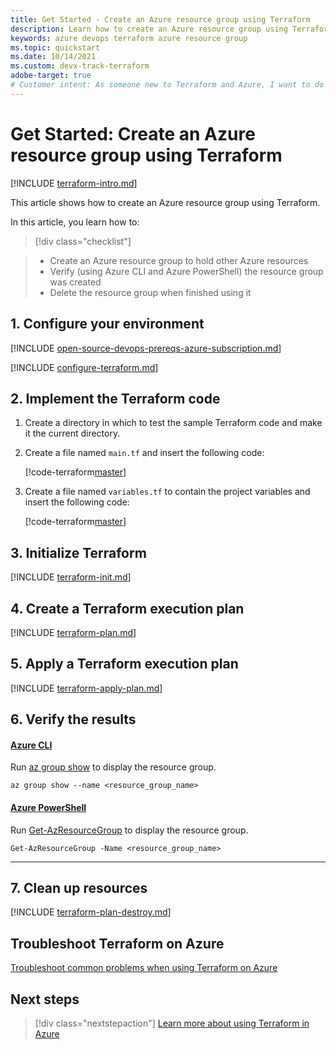 ```yaml
---
title: Get Started - Create an Azure resource group using Terraform
description: Learn how to create an Azure resource group using Terraform
keywords: azure devops terraform azure resource group
ms.topic: quickstart
ms.date: 10/14/2021
ms.custom: devx-track-terraform
adobe-target: true
# Customer intent: As someone new to Terraform and Azure, I want to do something simple to confirm my Terraform installation.
---
```


# Get Started: Create an Azure resource group using Terraform

[!INCLUDE [terraform-intro.md](includes/terraform-intro.md)]

This article shows how to create an Azure resource group using Terraform.

In this article, you learn how to:
> [!div class="checklist"]

> * Create an Azure resource group to hold other Azure resources
> * Verify (using Azure CLI and Azure PowerShell) the resource group was created
> * Delete the resource group when finished using it

## 1. Configure your environment

[!INCLUDE [open-source-devops-prereqs-azure-subscription.md](../includes/open-source-devops-prereqs-azure-subscription.md)]

[!INCLUDE [configure-terraform.md](includes/configure-terraform.md)]

## 2. Implement the Terraform code

1. Create a directory in which to test the sample Terraform code and make it the current directory.

1. Create a file named `main.tf` and insert the following code:

    [!code-terraform[master](../../terraform_samples/quickstart/101-resource-group/main.tf)]

1. Create a file named `variables.tf` to contain the project variables and insert the following code:

    [!code-terraform[master](../../terraform_samples/quickstart/101-resource-group/variables.tf)]

## 3. Initialize Terraform

[!INCLUDE [terraform-init.md](includes/terraform-init.md)]

## 4. Create a Terraform execution plan

[!INCLUDE [terraform-plan.md](includes/terraform-plan.md)]

## 5. Apply a Terraform execution plan

[!INCLUDE [terraform-apply-plan.md](includes/terraform-apply-plan.md)]

## 6. Verify the results

#### [Azure CLI](#tab/azure-cli)

Run [az group show](/cli/azure/group#az_group_show) to display the resource group.

```azurecli
az group show --name <resource_group_name>
```

#### [Azure PowerShell](#tab/azure-powershell)

Run [Get-AzResourceGroup](/powershell/module/az.resources/Get-AzResourceGroup) to display the resource group.

```azurepowershell
Get-AzResourceGroup -Name <resource_group_name>
```

---

## 7. Clean up resources

[!INCLUDE [terraform-plan-destroy.md](includes/terraform-plan-destroy.md)]

## Troubleshoot Terraform on Azure

[Troubleshoot common problems when using Terraform on Azure](troubleshoot.md)

## Next steps

> [!div class="nextstepaction"] 
> [Learn more about using Terraform in Azure](/azure/terraform)